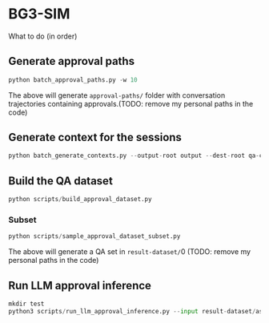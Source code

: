 # BG3-SIM

What to do (in order)

## Generate approval paths
```python
python batch_approval_paths.py -w 10
```
The above will generate `approval-paths/` folder with conversation trajectories containing approvals.(TODO: remove my personal paths in the code)

## Generate context for the sessions
```python
python batch_generate_contexts.py --output-root output --dest-root qa-context-rag --model openai/gpt-5-mini
```

## Build the QA dataset
```python
python scripts/build_approval_dataset.py
```
### Subset
```python
python scripts/sample_approval_dataset_subset.py
```
The above will generate a QA set in `result-dataset/`0
(TODO: remove my personal paths in the code)

## Run LLM approval inference
```python
mkdir test
python3 scripts/run_llm_approval_inference.py --input result-dataset/astarion_approval_dataset_subset.json --output test/gpt-4o-mini_wyll_llm_approvals.jsonl --character Wyll --model gpt-4o-mini --sleep 0.1 --metrics_dir test
```
